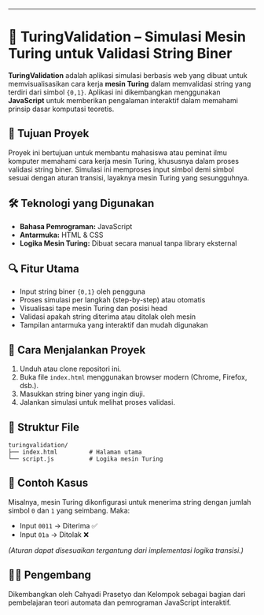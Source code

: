 ---

# 🔁 TuringValidation – Simulasi Mesin Turing untuk Validasi String Biner

**TuringValidation** adalah aplikasi simulasi berbasis web yang dibuat untuk memvisualisasikan cara kerja **mesin Turing** dalam memvalidasi string yang terdiri dari simbol `{0,1}`. Aplikasi ini dikembangkan menggunakan **JavaScript** untuk memberikan pengalaman interaktif dalam memahami prinsip dasar komputasi teoretis.

## 🎯 Tujuan Proyek

Proyek ini bertujuan untuk membantu mahasiswa atau peminat ilmu komputer memahami cara kerja mesin Turing, khususnya dalam proses validasi string biner. Simulasi ini memproses input simbol demi simbol sesuai dengan aturan transisi, layaknya mesin Turing yang sesungguhnya.

## 🛠 Teknologi yang Digunakan

* **Bahasa Pemrograman:** JavaScript
* **Antarmuka:** HTML & CSS
* **Logika Mesin Turing:** Dibuat secara manual tanpa library eksternal

## 🔍 Fitur Utama

* Input string biner `{0,1}` oleh pengguna
* Proses simulasi per langkah (step-by-step) atau otomatis
* Visualisasi tape mesin Turing dan posisi head
* Validasi apakah string diterima atau ditolak oleh mesin
* Tampilan antarmuka yang interaktif dan mudah digunakan

## 🚀 Cara Menjalankan Proyek

1. Unduh atau clone repositori ini.
2. Buka file `index.html` menggunakan browser modern (Chrome, Firefox, dsb.).
3. Masukkan string biner yang ingin diuji.
4. Jalankan simulasi untuk melihat proses validasi.

## 📁 Struktur File

```
turingvalidation/
├── index.html         # Halaman utama
└── script.js          # Logika mesin Turing
```

## 📌 Contoh Kasus

Misalnya, mesin Turing dikonfigurasi untuk menerima string dengan jumlah simbol `0` dan `1` yang seimbang. Maka:

* Input `0011` → Diterima ✅
* Input `01a` → Ditolak ❌

*(Aturan dapat disesuaikan tergantung dari implementasi logika transisi.)*

## 👨‍💻 Pengembang

Dikembangkan oleh Cahyadi Prasetyo dan Kelompok sebagai bagian dari pembelajaran teori automata dan pemrograman JavaScript interaktif.
